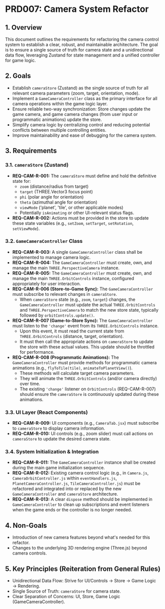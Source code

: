 # PRD007: Camera System Refactor

## 1. Overview
This document outlines the requirements for refactoring the camera control system to establish a clear, robust, and maintainable architecture. The goal is to ensure a single source of truth for camera state and a unidirectional data flow, leveraging Zustand for state management and a unified controller for game logic.

## 2. Goals
- Establish `cameraStore` (Zustand) as the single source of truth for all relevant camera parameters (zoom, target, orientation, mode).
- Implement a `GameCameraController` class as the primary interface for all camera operations within the game logic layer.
- Ensure reliable two-way synchronization: Store changes update the game camera, and game camera changes (from user input or programmatic animations) update the store.
- Simplify camera logic by centralizing control and reducing potential conflicts between multiple controlling entities.
- Improve maintainability and ease of debugging for the camera system.

## 3. Requirements

### 3.1. `cameraStore` (Zustand)
- **REQ-CAM-R-001:** The `cameraStore` must define and hold the definitive state for:
    - `zoom` (distance/radius from target)
    - `target` (THREE.Vector3 focus point)
    - `phi` (polar angle for orientation)
    - `theta` (azimuthal angle for orientation)
    - `viewMode` ('planet', 'tile', or other applicable modes)
    - Potentially `isAnimating` or other UI-relevant status flags.
- **REQ-CAM-R-002:** Actions must be provided in the store to update these state variables (e.g., `setZoom`, `setTarget`, `setRotation`, `setViewMode`).

### 3.2. `GameCameraController` Class
- **REQ-CAM-R-003:** A single `GameCameraController` class shall be implemented to manage camera logic.
- **REQ-CAM-R-004:** The `GameCameraController` must create, own, and manage the main `THREE.PerspectiveCamera` instance.
- **REQ-CAM-R-005:** The `GameCameraController` must create, own, and manage the main `THREE.OrbitControls` instance, configured appropriately for user interaction.
- **REQ-CAM-R-006 (Store-to-Game Sync):** The `GameCameraController` must subscribe to relevant changes in `cameraStore`.
    - When `cameraStore` state (e.g., `zoom`, `target`) changes, the `GameCameraController` must update the actual `THREE.OrbitControls` and `THREE.PerspectiveCamera` to match the new store state, typically followed by `orbitControls.update()`.
- **REQ-CAM-R-007 (Game-to-Store Sync):** The `GameCameraController` must listen to the `'change'` event from its `THREE.OrbitControls` instance.
    - Upon this event, it must read the current state from `THREE.OrbitControls` (distance, target, orientation).
    - It must then call the appropriate actions on `cameraStore` to update the store with these actual values. This update should be throttled for performance.
- **REQ-CAM-R-008 (Programmatic Animations):** The `GameCameraController` must provide methods for programmatic camera animations (e.g., `flyToTile(tile)`, `animateToPlanetView()`).
    - These methods will calculate target camera parameters.
    - They will animate the `THREE.OrbitControls` (and/or camera directly) over time.
    - The existing `'change'` listener on `OrbitControls` (REQ-CAM-R-007) should ensure the `cameraStore` is continuously updated during these animations.

### 3.3. UI Layer (React Components)
- **REQ-CAM-R-009:** UI components (e.g., `CameraTab.jsx`) must subscribe to `cameraStore` to display camera information.
- **REQ-CAM-R-010:** UI controls (e.g., zoom slider) must call actions on `cameraStore` to update the desired camera state.

### 3.4. System Initialization & Integration
- **REQ-CAM-R-011:** The `GameCameraController` instance shall be created during the main game initialization sequence.
- **REQ-CAM-R-012:** Existing camera control logic (e.g., in `Camera.js`, `CameraOrbitController.js` within `eventHandlers.js`, `PlanetCameraController.js`, `TileCameraController.js`) must be refactored and integrated into or replaced by the new `GameCameraController` and `cameraStore` architecture.
- **REQ-CAM-R-013:** A clear `dispose` method should be implemented in `GameCameraController` to clean up subscriptions and event listeners when the game ends or the controller is no longer needed.

## 4. Non-Goals
- Introduction of new camera features beyond what's needed for this refactor.
- Changes to the underlying 3D rendering engine (Three.js) beyond camera controls.

## 5. Key Principles (Reiteration from General Rules)
- Unidirectional Data Flow: Strive for UI/Controls → Store → Game Logic → Rendering.
- Single Source of Truth: `cameraStore` for camera state.
- Clear Separation of Concerns: UI, Store, Game Logic (GameCameraController).
